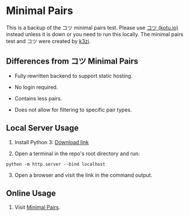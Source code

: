 # Minimal Pairs

This is a backup of the コツ minimal pairs test. Please use [コツ (kotu.io)](https://kotu.io/) instead unless it is down or you need to run this locally. The minimal pairs test and コツ were created by [k3zi](https://github.com/k3zi).

## Differences from コツ Minimal Pairs

- Fully rewritten backend to support static hosting.

- No login required.

- Contains less pairs.

- Does not allow for filtering to specific pair types.

## Local Server Usage

1. Install Python 3: [Download link](https://www.python.org/downloads/)

2. Open a terminal in the repo's root directory and run:

```
python -m http.server --bind localhost
```

3. Open a browser and visit the link in the command output.

## Online Usage

1. Visit [Minimal Pairs](https://kuuuube.github.io/minimal-pairs).
